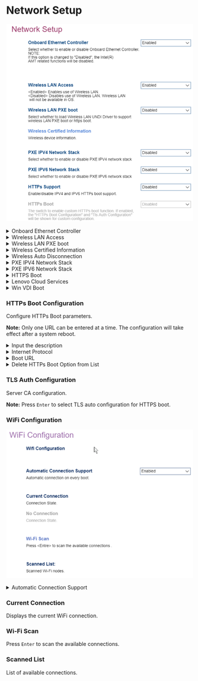 # Network Setup #

![](./img/thinkcenter_network_setup.png)

<details><summary>Onboard Ethernet Controller</summary>

One of 2 possible options for the onboard ethernet controller:

1.  **Enabled** - enables the onboard ethernet controller. Default.
2.  Disabled - disables all [Intel (R) AMT](https://software.intel.com/sites/manageability/AMT_Implementation_and_Reference_Guide/default.htm) related functions.

<!-- TODO: add WMI
| WMI Setting name | Values | SVP Req'd | AMD/Intel |
|:---|:---|:---|:---|
| OnboardEthernetController | setting_values | yes_no | amd_intel |
-->
</details>

<details><summary>Wireless LAN Access</summary>

Controls access to WiFi.

One of 2 possible options for wireless LAN (WiFi):

1.  **Enabled** - enables wireless LAN. Default.
2.  Disabled - enables wireless LAN.

<!-- TODO: add WMI
| WMI Setting name | Values | SVP Req'd | AMD/Intel |
|:---|:---|:---|:---|
| WirelessLANAccess | setting_values | yes_no | amd_intel |
-->
</details>

<details><summary>Wireless LAN PXE boot</summary>

Select whether to load Wireless LAN UNDI Driver to support wireless LAN PXE boot or https boot.

One of 2 possible options for PXE support:

1.  **Disabled** - disables PXE. Default.
2.  Enabled - enables PXE.

<!-- TODO: add WMI
| WMI Setting name | Values | SVP Req'd | AMD/Intel |
|:---|:---|:---|:---|
| WirelessLANPXE | setting_values | yes_no | amd_intel |
-->
</details>

<details><summary>Wireless Certified Information</summary>
<!-- SIMULATOR DOES NOT SUPPORT -->
</details>

<details><summary>Wireless Auto Disconnection</summary>

Disable wireless LAN when onboard Ethernet is connected.

One of 2 possible options for auto disconnection:

1.  **Disabled** - enables auto disconnection. Default.
2.  Enable - enables auto disconnection.

<!-- TODO: add WMI
| WMI Setting name | Values | SVP Req'd | AMD/Intel |
|:---|:---|:---|:---|
| WirelessAutoDisconnection | setting_values | yes_no | amd_intel |
-->

</details>


<details><summary>PXE IPV4 Network Stack</summary>

One of 2 possible options for IPV4 PXE:

1. **Disabled** - enables IPV4 PXE. Default.
2. Enabled - enables IPV4 PXE.

<!-- TODO: add WMI
| WMI Setting name | Values | SVP Req'd | AMD/Intel |
|:---|:---|:---|:---|
| PXEIPV4NetworkStack | setting_values | yes_no | amd_intel |
-->

</details>


<details><summary>PXE IPV6 Network Stack</summary>

One of 2 possible options for IPV6 PXE:

1.  **Disabled** - enables IPV6 PXE. Default.
2.  Enabled - enables IPV6 PXE.

<!-- TODO: add WMI
| WMI Setting name | Values | SVP Req'd | AMD/Intel |
|:---|:---|:---|:---|
| PXEIPV6NetworkStack | setting_values | yes_no | amd_intel |
-->

</details>

<details><summary>HTTPS Boot</summary>

Custom HTTPS boot.

One of 2 possible options for custom HTTPS boot:

1.  **Disabled** - disables custom HTTPS boot. Default.
2.  Enabled - enables custom HTTPS boot.

> **Note** If enabled, `HTTPs Boot Configuration` and `Tls Auth Configuration` will be shown.

<!-- WMI: no -->
</details>

<details><summary>Lenovo Cloud Services</summary>

When enabled, boot with `Lenovo Cloud` selected in boot menu to boot from Lenovo Cloud server directly.

One of 2 possible options for Lenovo Cloud Services:

1.  **Disabled** - enables Lenovo Cloud Services. Default.
2. Enabled - enables Lenovo Cloud Services.

<!-- WMI: no -->
</details>

<details><summary>Win VDI Boot</summary>

When enabled, boot with `Win VDI Boot` selected in boot menu to boot from Lenovo Cloud server and load VDI service.

One of 2 possible options for Win VDI Boot:

1. **Disabled** - enables Win VDI Boot. Default.
2. Enabled - enables Win VDI Boot.

<!-- WMI: no -->

</details>

### HTTPs Boot Configuration  ###

Configure HTTPs Boot parameters.

**Note:** Only one URL can be entered at a time. The configuration will take effect after a system reboot.

<details><summary>Input the description</summary>

**Note:** Press `Enter` to input a label for new created URL and it will be displayed in the boot sequence menu.

<!-- WMI: no -->

</details>

<details><summary>Internet Protocol</summary>

One of 2 possible options for IP version:

1.  **Ipv4** - enables IPV4. Default.
2.  Ipv6 - enables IPV6.

<!-- WMI: no -->

</details>

<details><summary>Boot URL</summary>

Create a new boot option based on a HTTPS URL.

**Note:**  Use the `TLS Auth configuration` to import the CA to
support the HTTPs boot 

<!-- WMI: no -->

</details>

<details><summary>Delete HTTPs Boot Option from List</summary>

**Note:**  Select and press `Enter` to remove an EFI HTTPs boot option..

<!-- WMI: no -->

</details>

### TLS Auth Configuration ###

Server CA configuration.

**Note:** Press `Enter` to select TLS auto configuration for HTTPS boot.

### WiFi Configuration ###

![](./img/thinkcenter_WiFi_configuration.png)

<details><summary>Automatic Connection Support</summary>

Automatically connect to WiFi on boot.

One of 2 possible options for Automatic connection:

1. **Enabled** - enables automatic connection. Default.
2. Disabled - enables automatic connection.

<!-- WMI: no -->

</details>

### Current Connection ###

Displays the current WiFi connection.

### Wi-Fi Scan ###

Press `Enter` to scan the available connections.

### Scanned List ###
List of available connections.